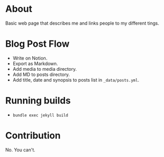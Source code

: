 # About

Basic web page that describes me and links people to my different tings.

# Blog Post Flow

- Write on Notion.
- Export as Markdown.
- Add media to media directory.
- Add MD to posts directory.
- Add title, date and synopsis to posts list in `_data/posts.yml`.

# Running builds
- `bundle exec jekyll build`

# Contribution

No. You can't.
